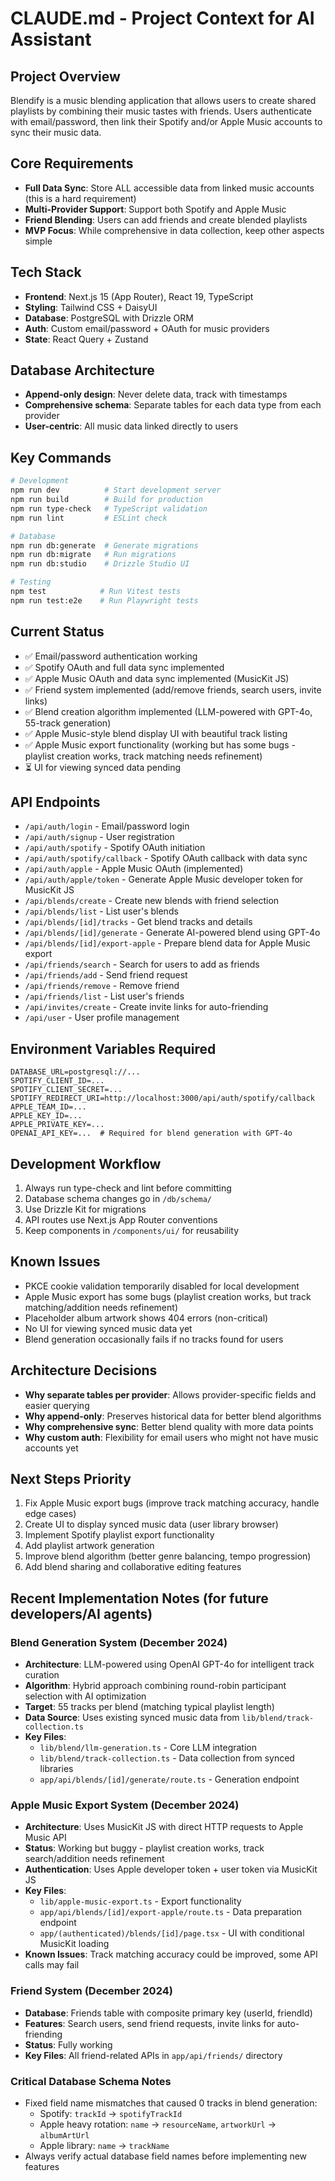 # CLAUDE.md - Project Context for AI Assistant

## Project Overview
Blendify is a music blending application that allows users to create shared playlists by combining their music tastes with friends. Users authenticate with email/password, then link their Spotify and/or Apple Music accounts to sync their music data.

## Core Requirements
- **Full Data Sync**: Store ALL accessible data from linked music accounts (this is a hard requirement)
- **Multi-Provider Support**: Support both Spotify and Apple Music
- **Friend Blending**: Users can add friends and create blended playlists
- **MVP Focus**: While comprehensive in data collection, keep other aspects simple

## Tech Stack
- **Frontend**: Next.js 15 (App Router), React 19, TypeScript
- **Styling**: Tailwind CSS + DaisyUI
- **Database**: PostgreSQL with Drizzle ORM
- **Auth**: Custom email/password + OAuth for music providers
- **State**: React Query + Zustand

## Database Architecture
- **Append-only design**: Never delete data, track with timestamps
- **Comprehensive schema**: Separate tables for each data type from each provider
- **User-centric**: All music data linked directly to users

## Key Commands
```bash
# Development
npm run dev          # Start development server
npm run build        # Build for production
npm run type-check   # TypeScript validation
npm run lint         # ESLint check

# Database
npm run db:generate  # Generate migrations
npm run db:migrate   # Run migrations
npm run db:studio    # Drizzle Studio UI

# Testing
npm test            # Run Vitest tests
npm run test:e2e    # Run Playwright tests
```

## Current Status
- ✅ Email/password authentication working
- ✅ Spotify OAuth and full data sync implemented
- ✅ Apple Music OAuth and data sync implemented (MusicKit JS)
- ✅ Friend system implemented (add/remove friends, search users, invite links)
- ✅ Blend creation algorithm implemented (LLM-powered with GPT-4o, 55-track generation)
- ✅ Apple Music-style blend display UI with beautiful track listing
- ✅ Apple Music export functionality (working but has some bugs - playlist creation works, track matching needs refinement)
- ⏳ UI for viewing synced data pending

## API Endpoints
- `/api/auth/login` - Email/password login
- `/api/auth/signup` - User registration
- `/api/auth/spotify` - Spotify OAuth initiation
- `/api/auth/spotify/callback` - Spotify OAuth callback with data sync
- `/api/auth/apple` - Apple Music OAuth (implemented)
- `/api/auth/apple/token` - Generate Apple Music developer token for MusicKit JS
- `/api/blends/create` - Create new blends with friend selection
- `/api/blends/list` - List user's blends
- `/api/blends/[id]/tracks` - Get blend tracks and details
- `/api/blends/[id]/generate` - Generate AI-powered blend using GPT-4o
- `/api/blends/[id]/export-apple` - Prepare blend data for Apple Music export
- `/api/friends/search` - Search for users to add as friends
- `/api/friends/add` - Send friend request
- `/api/friends/remove` - Remove friend
- `/api/friends/list` - List user's friends
- `/api/invites/create` - Create invite links for auto-friending
- `/api/user` - User profile management

## Environment Variables Required
```
DATABASE_URL=postgresql://...
SPOTIFY_CLIENT_ID=...
SPOTIFY_CLIENT_SECRET=...
SPOTIFY_REDIRECT_URI=http://localhost:3000/api/auth/spotify/callback
APPLE_TEAM_ID=...
APPLE_KEY_ID=...
APPLE_PRIVATE_KEY=...
OPENAI_API_KEY=...  # Required for blend generation with GPT-4o
```

## Development Workflow
1. Always run type-check and lint before committing
2. Database schema changes go in `/db/schema/`
3. Use Drizzle Kit for migrations
4. API routes use Next.js App Router conventions
5. Keep components in `/components/ui/` for reusability

## Known Issues
- PKCE cookie validation temporarily disabled for local development
- Apple Music export has some bugs (playlist creation works, but track matching/addition needs refinement)
- Placeholder album artwork shows 404 errors (non-critical)
- No UI for viewing synced music data yet
- Blend generation occasionally fails if no tracks found for users

## Architecture Decisions
- **Why separate tables per provider**: Allows provider-specific fields and easier querying
- **Why append-only**: Preserves historical data for better blend algorithms
- **Why comprehensive sync**: Better blend quality with more data points
- **Why custom auth**: Flexibility for email users who might not have music accounts yet

## Next Steps Priority
1. Fix Apple Music export bugs (improve track matching accuracy, handle edge cases)
2. Create UI to display synced music data (user library browser)
3. Implement Spotify playlist export functionality 
4. Add playlist artwork generation
5. Improve blend algorithm (better genre balancing, tempo progression)
6. Add blend sharing and collaborative editing features

## Recent Implementation Notes (for future developers/AI agents)

### Blend Generation System (December 2024)
- **Architecture**: LLM-powered using OpenAI GPT-4o for intelligent track curation
- **Algorithm**: Hybrid approach combining round-robin participant selection with AI optimization
- **Target**: 55 tracks per blend (matching typical playlist length)
- **Data Source**: Uses existing synced music data from `lib/blend/track-collection.ts`
- **Key Files**: 
  - `lib/blend/llm-generation.ts` - Core LLM integration
  - `lib/blend/track-collection.ts` - Data collection from synced libraries
  - `app/api/blends/[id]/generate/route.ts` - Generation endpoint

### Apple Music Export System (December 2024)
- **Architecture**: Uses MusicKit JS with direct HTTP requests to Apple Music API
- **Status**: Working but buggy - playlist creation works, track search/addition needs refinement
- **Authentication**: Uses Apple developer token + user token via MusicKit JS
- **Key Files**:
  - `lib/apple-music-export.ts` - Export functionality
  - `app/api/blends/[id]/export-apple/route.ts` - Data preparation endpoint
  - `app/(authenticated)/blends/[id]/page.tsx` - UI with conditional MusicKit loading
- **Known Issues**: Track matching accuracy could be improved, some API calls may fail

### Friend System (December 2024)
- **Database**: Friends table with composite primary key (userId, friendId)
- **Features**: Search users, send friend requests, invite links for auto-friending
- **Status**: Fully working
- **Key Files**: All friend-related APIs in `app/api/friends/` directory

### Critical Database Schema Notes
- Fixed field name mismatches that caused 0 tracks in blend generation:
  - Spotify: `trackId` → `spotifyTrackId` 
  - Apple heavy rotation: `name` → `resourceName`, `artworkUrl` → `albumArtUrl`
  - Apple library: `name` → `trackName`
- Always verify actual database field names before implementing new features